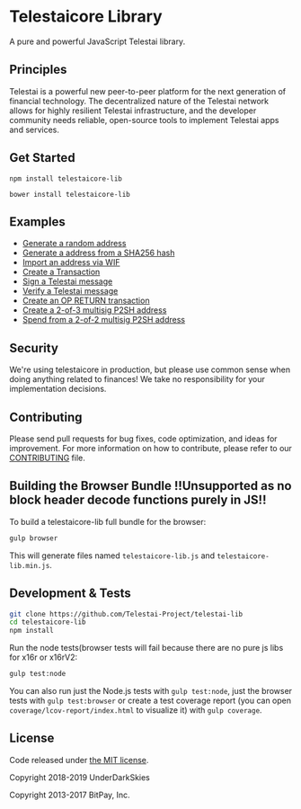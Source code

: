Telestaicore Library
=======

A pure and powerful JavaScript Telestai library.

## Principles

Telestai is a powerful new peer-to-peer platform for the next generation of financial technology. The decentralized nature of the Telestai network allows for highly resilient Telestai infrastructure, and the developer community needs reliable, open-source tools to implement Telestai apps and services.

## Get Started

```
npm install telestaicore-lib
```

```
bower install telestaicore-lib
```

## Examples

* [Generate a random address](https://github.com/Telestai-Project/telestai-lib/blob/master/docs/examples.md#generate-a-random-address)
* [Generate a address from a SHA256 hash](https://github.com/Telestai-Project/telestai-lib/blob/master/docs/examples.md#generate-a-address-from-a-sha256-hash)
* [Import an address via WIF](https://github.com/Telestai-Project/telestai-lib/blob/master/docs/examples.md#import-an-address-via-wif)
* [Create a Transaction](https://github.com/Telestai-Project/telestai-lib/blob/master/docs/examples.md#create-a-transaction)
* [Sign a Telestai message](https://github.com/Telestai-Project/telestai-lib/blob/master/docs/examples.md#sign-a-telestai-message)
* [Verify a Telestai message](https://github.com/Telestai-Project/telestai-lib/blob/master/docs/examples.md#verify-a-telestai-message)
* [Create an OP RETURN transaction](https://github.com/Telestai-Project/telestai-lib/blob/master/docs/examples.md#create-an-op-return-transaction)
* [Create a 2-of-3 multisig P2SH address](https://github.com/Telestai-Project/telestai-lib/blob/master/docs/examples.md#create-a-2-of-3-multisig-p2sh-address)
* [Spend from a 2-of-2 multisig P2SH address](https://github.com/Telestai-Project/telestai-lib/blob/master/docs/examples.md#spend-from-a-2-of-2-multisig-p2sh-address)


## Security

We're using telestaicore in production, but please use common sense when doing anything related to finances! We take no responsibility for your implementation decisions.

## Contributing

Please send pull requests for bug fixes, code optimization, and ideas for improvement. For more information on how to contribute, please refer to our [CONTRIBUTING](https://github.com/Telestai-Project/telestai-lib/blob/master/CONTRIBUTING.md) file.

## Building the Browser Bundle !!Unsupported as no block header decode functions purely in JS!!

To build a telestaicore-lib full bundle for the browser:

```sh
gulp browser
```

This will generate files named `telestaicore-lib.js` and `telestaicore-lib.min.js`.

## Development & Tests

```sh
git clone https://github.com/Telestai-Project/telestai-lib
cd telestaicore-lib
npm install
```

Run the node tests(browser tests will fail because there are no pure js libs for x16r or x16rV2:

```sh
gulp test:node
```

You can also run just the Node.js tests with `gulp test:node`, just the browser tests with `gulp test:browser`
or create a test coverage report (you can open `coverage/lcov-report/index.html` to visualize it) with `gulp coverage`.

## License

Code released under [the MIT license](https://github.com/Telestai-Project/telestai-lib/blob/master/LICENSE).

Copyright 2018-2019 UnderDarkSkies

Copyright 2013-2017 BitPay, Inc. 

